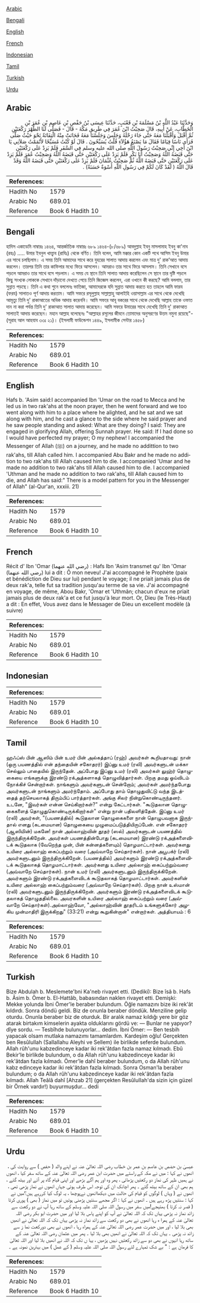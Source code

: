 [Arabic](#arabic)

[Bengali](#bengali)

[English](#english)

[French](#french)

[Indonesian](#indonesian)

[Tamil](#tamil)

[Turkish](#turkish)

[Urdu](#urdu)

## Arabic


<div dir="rtl" lang="ar" style={{fontSize:'larger',backgroundColor:'#f8f9fa',padding:20}}>
وَحَدَّثَنَا عَبْدُ اللَّهِ بْنُ مَسْلَمَةَ بْنِ قَعْنَبٍ، حَدَّثَنَا عِيسَى بْنُ حَفْصِ بْنِ عَاصِمِ بْنِ عُمَرَ بْنِ الْخَطَّابِ، عَنْ أَبِيهِ، قَالَ صَحِبْتُ ابْنَ عُمَرَ فِي طَرِيقِ مَكَّةَ - قَالَ - فَصَلَّى لَنَا الظُّهْرَ رَكْعَتَيْنِ ثُمَّ أَقْبَلَ وَأَقْبَلْنَا مَعَهُ حَتَّى جَاءَ رَحْلَهُ وَجَلَسَ وَجَلَسْنَا مَعَهُ فَحَانَتْ مِنْهُ الْتِفَاتَةٌ نَحْوَ حَيْثُ صَلَّى فَرَأَى نَاسًا قِيَامًا فَقَالَ مَا يَصْنَعُ هَؤُلاَءِ قُلْتُ يُسَبِّحُونَ ‏.‏ قَالَ لَوْ كُنْتُ مُسَبِّحًا لأَتْمَمْتُ صَلاَتِي يَا ابْنَ أَخِي إِنِّي صَحِبْتُ رَسُولَ اللَّهِ صلى الله عليه وسلم فِي السَّفَرِ فَلَمْ يَزِدْ عَلَى رَكْعَتَيْنِ حَتَّى قَبَضَهُ اللَّهُ وَصَحِبْتُ أَبَا بَكْرٍ فَلَمْ يَزِدْ عَلَى رَكْعَتَيْنِ حَتَّى قَبَضَهُ اللَّهُ وَصَحِبْتُ عُمَرَ فَلَمْ يَزِدْ عَلَى رَكْعَتَيْنِ حَتَّى قَبَضَهُ اللَّهُ ثُمَّ صَحِبْتُ عُثْمَانَ فَلَمْ يَزِدْ عَلَى رَكْعَتَيْنِ حَتَّى قَبَضَهُ اللَّهُ وَقَدْ قَالَ اللَّهُ ‏(‏ لَقَدْ كَانَ لَكُمْ فِي رَسُولِ اللَّهِ أُسْوَةٌ حَسَنَةٌ‏)‏ ‏.‏
</div>
<div style={{backgroundColor:'#f8f9fa',padding:20, marginBottom: 10}}><table> <thead> <tr> <th>References:</th> <th></th> </tr> </thead> <tbody><tr><td>Hadith No</td><td>1579</td></tr><tr><td>Arabic No</td><td>689.01</td></tr><tr><td>Reference</td><td>Book 6 Hadith 10</td></tr></tbody></table></div>

## Bengali


<div dir="ltr" lang="bn" style={{fontSize:'larger',backgroundColor:'#f8f9fa',padding:20}}>
হাদিস একাডেমি নাম্বারঃ ১৪৬৪, আন্তর্জাতিক নাম্বারঃ ৬৮৯ ১৪৬৪-(৮/৬৮৯) আবদুল্লাহ ইবনু মাসলামাহ ইবনু কা'নাব (রহঃ) ..... উমার ইবনুল খাত্ত্বাব (রাযিঃ) থেকে বর্ণিত। তিনি বলেন, আমি মক্কার কোন একটি পথে আসিম ইবনু উমার এর সাথে চলছিলাম। এ সময় তিনি আমাদের সাথে করে যুহরের সালাত আদায় করলেন এবং মাত্র দু' রাক’আত আদায় করলেন। তারপর তিনি তার কাফিলার মধ্যে ফিরে আসলেন। আমরাও তার সাথে ফিরে আসলাম। তিনি সেখানে বসে পড়লে আমরাও তার সাথে বসে পড়লাম। এ সময় যে স্থানে তিনি সালাত আদায় করেছিলেন সে স্থানে তার দৃষ্টি পড়লে কিছু সংখ্যক লোককে সেখানে দাঁড়ানো দেখতে পেয়ে তিনি জিজ্ঞেস করলেন, এরা ওখানে কী করছে? আমি বললাম, তার সুন্নাত পড়ছে। তিনি এ কথা শুনে বললেনঃ ভাতিজা, আমাদেরকে যদি সুন্নাত আদায় করতে হত তাহলে আমি ফারয (ফরয) সালাতও পূর্ণ আদায় করতাম। আমি সফরে রসূলুল্লাহ সাল্লাল্লাহু আলাইহি ওয়াসাল্লাম এর সাথে থেকে দেখেছি আমৃত্যু তিনি দু' রাকাআতের অধিক আদায় করেননি। আমি সফরে আবূ বকরের সাথে থেকে দেখেছি আল্লাহ তাকে ওফাত দান না করা পর্যন্ত তিনি দু' রাকাআত সালাত আদায় করেছেন। আমি সফরে উমারের সাথে দেখেছি তিনি দু' রাকাআত সালাতই আদায় করেছেন। মহান আল্লাহ বলেছেনঃ "আল্লাহর রসূলের জীবনে তোমাদের অনুসরণের উত্তম নমুনা রয়েছে"- (সূরাহ আল আহযাব ৩৩ঃ ২১)। (ইসলামী ফাউন্ডেশন ১৪৪৯, ইসলামীক সেন্টার ১৪৫৮)
</div>
<div style={{backgroundColor:'#f8f9fa',padding:20, marginBottom: 10}}><table> <thead> <tr> <th>References:</th> <th></th> </tr> </thead> <tbody><tr><td>Hadith No</td><td>1579</td></tr><tr><td>Arabic No</td><td>689.01</td></tr><tr><td>Reference</td><td>Book 6 Hadith 10</td></tr></tbody></table></div>

## English


<div dir="ltr" lang="en" style={{fontSize:'larger',backgroundColor:'#f8f9fa',padding:20}}>
Hafs b. 'Asim said:I accompanied Ibn 'Umar on the road to Mecca and he led us in two rak'ahs at the noon prayer, then he went forward and we too went along with him to a place where he alighted, and he sat and we sat along with him, and he cast a glance to the side where he said prayer and he saw people standing and asked: What are they doing? I said: They are engaged in glorifying Allah, offering Sunnah prayer. He said: If I had done so I would have perfected my prayer; O my nephew! I accompanied the Messenger of Allah (ﷺ) on a journey, and he made no addittion to two rak'ahs, till Allah called him. I accompanied Abu Bakr and he made no addition to two rak'ahs till Allah caused him to die. I accompanied 'Umar and he made no addition to two rak'ahs till Allah caused him to die. I accompanied 'Uthman and he made no addition to two rak'ahs, till Allah caused him to die, and Allah has said:" There is a model pattern for you in the Messenger of Allah" (al-Qur'an, xxxiii. 21)
</div>
<div style={{backgroundColor:'#f8f9fa',padding:20, marginBottom: 10}}><table> <thead> <tr> <th>References:</th> <th></th> </tr> </thead> <tbody><tr><td>Hadith No</td><td>1579</td></tr><tr><td>Arabic No</td><td>689.01</td></tr><tr><td>Reference</td><td>Book 6 Hadith 10</td></tr></tbody></table></div>

## French


<div dir="ltr" lang="fr" style={{fontSize:'larger',backgroundColor:'#f8f9fa',padding:20}}>
Récit d' Ibn 'Omar (رضي الله عنهما) : Hafs Ibn 'Asim transmet qu' Ibn 'Omar (رضي الله عنهما) lui a dit : Ô mon neveu! J'ai accompagné le Prophète (paix et bénédiction de Dieu sur lui) pendant le voyage; il ne priait jamais plus de deux rak'a, telle fut sa tradition jusqu'au terme de sa vie. J'ai accompagné en voyage, de même, Abou Bakr, 'Omar et 'Uthmân; chacun d'eux ne priait jamais plus de deux rak'a et ce fut jusqu'à leur mort. Or, Dieu (le Très-Haut) a dit : En effet, Vous avez dans le Messager de Dieu un excellent modèle (à suivre)
</div>
<div style={{backgroundColor:'#f8f9fa',padding:20, marginBottom: 10}}><table> <thead> <tr> <th>References:</th> <th></th> </tr> </thead> <tbody><tr><td>Hadith No</td><td>1579</td></tr><tr><td>Arabic No</td><td>689.01</td></tr><tr><td>Reference</td><td>Book 6 Hadith 10</td></tr></tbody></table></div>

## Indonesian


<div dir="ltr" lang="id" style={{fontSize:'larger',backgroundColor:'#f8f9fa',padding:20}}>

</div>
<div style={{backgroundColor:'#f8f9fa',padding:20, marginBottom: 10}}><table> <thead> <tr> <th>References:</th> <th></th> </tr> </thead> <tbody><tr><td>Hadith No</td><td>1579</td></tr><tr><td>Arabic No</td><td>689.01</td></tr><tr><td>Reference</td><td>Book 6 Hadith 10</td></tr></tbody></table></div>

## Tamil


<div dir="ltr" lang="ta" style={{fontSize:'larger',backgroundColor:'#f8f9fa',padding:20}}>
ஹஃப்ஸ் பின் ஆஸிம் பின் உமர் பின் அல்கத்தாப் (ரஹ்) அவர்கள் கூறியதாவது: நான் (ஒரு பயணத்தில் என் தந்தையின் சகோதரர்) இப்னு உமர் (ரலி) அவர்களுடன் மக்கா செல்லும் பாதையில் இருந்தேன். அப்போது இப்னு உமர் (ரலி) அவர்கள் லுஹ்ர் தொழுகையை எங்களுக்கு இரண்டு ரக்அத்களாகத் தொழுவித்தார்கள். பிறகு தமது ஓய்விடம் நோக்கிச் சென்றார்கள். நாங்களும் அவர்களுடன் சென்றோம்; அவர்கள் அமர்ந்தபோது அவர்களுடன் நாங்களும் அமர்ந்தோம். அப்போது தாம் தொழுதுவிட்டு வந்த இடத்தைத் தற்செயலாகத் திரும்பிப் பார்த்தார்கள். அங்கு சிலர் நின்றுகொண்டிருந்தனர். உடனே, "இவர்கள் என்ன செய்கிறார்கள்?" என்று கேட்டார்கள். "கூடுதலான தொழுகைகளைத் தொழுதுகொண்டிருக்கிறார்கள்" என்று நான் பதிலளித்தேன். இப்னு உமர் (ரலி) அவர்கள், "(பயணத்தில்) கூடுதலான தொழுகைகளை நான் தொழுபவனாக இருந்தால் எனது (கடமையான) தொழுகையை முழுமைப்படுத்தியிருப்பேன். என் சகோதரர் (ஆஸிமின்) மகனே! நான் அல்லாஹ்வின் தூதர் (ஸல்) அவர்களுடன் பயணத்தில் இருந்திருக்கிறேன். அவர்கள் பயணத்தின்போது (கடமையான) இரண்டு ரக்அத்களைவிடக் கூடுதலாக (வேறெந்த முன், பின் சுன்னத்களையும்) தொழமாட்டார்கள். அவர்களது உயிரை அல்லாஹ் கைப்பற்றும் வரை (அவ்வாறே செய்தார்கள்). நான் அபூபக்ர் (ரலி) அவர்களுடனும் இருந்திருக்கிறேன். (பயணத்தில்) அவர்களும் இரண்டு ரக்அத்களைவிடக் கூடுதலாகத் தொழமாட்டார்கள். அவர்களது உயிரை அல்லாஹ் கைப்பற்றும்வரை (அவ்வாறே செய்தார்கள்). நான் உமர் (ரலி) அவர்களுடனும் இருந்திருக்கிறேன். அவர்களும் இரண்டு ரக்அத்களைவிடக் கூடுதலாகத் தொழமாட்டார்கள். அவர்களின் உயிரை அல்லாஹ் கைப்பற்றும்வரை (அவ்வாறே செய்தார்கள்). பிறகு நான் உஸ்மான் (ரலி) அவர்களுடனும் இருந்திருக்கிறேன். அவர்களும் இரண்டு ரக்அத்களைவிடக் கூடுதலாகத் தொழுததில்லை. அவரகளின் உயிரை அல்லாஹ் கைப்பற்றும் வரை (அவ்வாறே செய்தார்கள்).அல்லாஹ்வோ, "அல்லாஹ்வின் தூதரிடம் உங்களுக்கோர் அழகிய முன்மாதிரி இருக்கிறது" (33:21) என்று கூறுகின்றான்" என்றார்கள். அத்தியாயம் : 6
</div>
<div style={{backgroundColor:'#f8f9fa',padding:20, marginBottom: 10}}><table> <thead> <tr> <th>References:</th> <th></th> </tr> </thead> <tbody><tr><td>Hadith No</td><td>1579</td></tr><tr><td>Arabic No</td><td>689.01</td></tr><tr><td>Reference</td><td>Book 6 Hadith 10</td></tr></tbody></table></div>

## Turkish


<div dir="ltr" lang="tr" style={{fontSize:'larger',backgroundColor:'#f8f9fa',padding:20}}>
Bize Abdulah b. Meslemete'bni Ka'neb rivayet etti. (Dediki): Bize îsâ b. Hafs b. Âsim b. Ömer b. El-Hattâb, babasından naklen rivayet etti. Demişki: Mekke yolunda İbni Ömer'le beraber bulundum. Öğle namazını bize iki rek'ât kıldırdı. Sonra döndü geldi. Biz de onunla beraber döndük. Menziline gelip oturdu. Onunla beraber biz de oturduk. Bir aralık namaz kıldığı yere bir göz atarak birtakım kimselerin ayakta olduklarını gördü ve: — Bunlar ne yapıyor? dîye sordu. — Tesbîhde bulunuyorlar... dedim. İbni Ömer: — Ben tesbih yapacak olsam mutlaka namazımı tamamlardım. Kardeşim oğlu! Gerçekten ben Resûlullah (Sallallahu Aleyhi ve Sellem) ile birlikde seferde bulundum. Allah rûh'unu kabzedinceye kadar iki rek'âtdan fazla namaz kılmadı. Ebû Bekir'le birlikde bulundum, o da Allah rûh'unu kabzedinceye kadar iki rek'âtdan fazla kılmadı. Ömer'le dahî beraber bulundum, o da Allah rûh'unu kabz edinceye kadar iki rek'âtdan fazla kılmadı. Sonra Osman'la beraber bulundum; o da Allah rûh'unu kabzedinceye kadar iki rek'âtdan fazla kılmadı. Allah Teâlâ dahî [Ahzab 21] (gerçekten ResûluIIah'da sizin için güzel bir Örnek vardır!) buyurmuşdur... dedi
</div>
<div style={{backgroundColor:'#f8f9fa',padding:20, marginBottom: 10}}><table> <thead> <tr> <th>References:</th> <th></th> </tr> </thead> <tbody><tr><td>Hadith No</td><td>1579</td></tr><tr><td>Arabic No</td><td>689.01</td></tr><tr><td>Reference</td><td>Book 6 Hadith 10</td></tr></tbody></table></div>

## Urdu


<div dir="rtl" lang="ur" style={{fontSize:'larger',backgroundColor:'#f8f9fa',padding:20}}>
عیسیٰ بن حضص بن عاصم بن عمر بن خطاب رضی اللہ تعالیٰ عنہ نے اپنے والد ( حفص ) سے روایت کی ، انھوں نے کہا : میں نے مکہ کے راستے میں حضرت ابن عمر رضی اللہ تعالیٰ عنہ کے ساتھ سفر کیا ، انھوں نے ہمیں ظہر کی نماز دو رکعتیں پڑھائی ، پھر وہ اور ہم آگے بڑھے اور اپنی قیام گاہ پر آئے اور بیٹھ گئے ، ہم بھی ان کے ساتھ بیٹھ گئے ۔ پھر اچانک ان کی توجہ اس طرف ہوئی جہاں انھوں نے نماز پڑھی تھی ، انھوں نے ( وہاں ) لوگوں کو قیام کی حالت میں دیکھاانھوں نےپوچھا ، یہ لوگ کیا کررہے ہیں؟میں نے کہا : سنتیں پڑھ رہے ہیں ۔ انھوں نے کہا : اگر مجھے سنتیں پڑھنی ہوتیں تو میں نماز ( بھی ) پوری کرتا ( قصر نہ کرتا ) بھتیجے!میں سفر میں رسول اللہ صلی اللہ علیہ وسلم کے ساتھ رہا آپ نے دو رکعت سے زائد نماز نہ پڑھی یہاں تک کہ اللہ تعالیٰ نے آپ کو اپنے پاس بلا لیا اور میں حضرت ابو بکر رضی اللہ تعالیٰ عنہ کے ہمرا ہ رہا انھوں نے بھی دو رکعت سے زائد نماز نہ پڑھی یہاں تک کہ اللہ تعالیٰ نے انھیں بھی بلا لیا ، اور میں حضرت عمر رضی اللہ تعالیٰ عنہ کے ہمراہ رہا ، انھوں نے بھی دورکعت نما ز سے زائد نہ پڑھی ۔ یہاں تک کہ اللہ تعالیٰ نے انھیں بھی بلا لیا ۔ پھر میں عثمان رضی اللہ تعالیٰ عنہ کے ساتھ رہا انہوں نے بھی دو سے زائد رکعتیں نہیں پڑھیں ، یہا ں تک کہ اللہ نے انھیں بلا لیا اور اللہ تعالیٰ کا فرمان ہے : " بے شک تمہارے لئے رسول اللہ صلی اللہ علیہ وسلم ( کے عمل ) میں بہترین نمونہ ہے ۔
</div>
<div style={{backgroundColor:'#f8f9fa',padding:20, marginBottom: 10}}><table> <thead> <tr> <th>References:</th> <th></th> </tr> </thead> <tbody><tr><td>Hadith No</td><td>1579</td></tr><tr><td>Arabic No</td><td>689.01</td></tr><tr><td>Reference</td><td>Book 6 Hadith 10</td></tr></tbody></table></div>